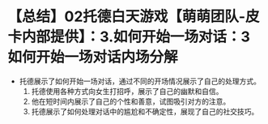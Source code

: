 # 【总结】02托德白天游戏【萌萌团队-皮卡内部提供】：3.如何开始一场对话：3如何开始一场对话内场分解

-   托德展示了如何开始一场对话，通过不同的开场情况展示了自己的处理方式。
    1.  托德使用各种方式向女生打招呼，展示了自己的幽默和自信。
    2.  他在短时间内展示了自己的个性和善意，试图吸引对方的注意。
    3.  托德展示了如何处理对话中的尴尬和不确定性，展现了自己的社交技巧。